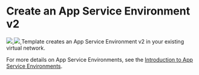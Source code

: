 # Create an App Service Environment v2

<a href="https://portal.azure.com/#create/Microsoft.Template/uri/https%3A%2F%2Fraw.githubusercontent.com%2Fazure%2Fazure-quickstart-templates%2Fmaster%2F201-web-app-asev2-create%2Fazuredeploy.json" target="_blank">
    <img src="http://azuredeploy.net/deploybutton.png"/>
</a>
<a href="http://armviz.io/#/?load=https%3A%2F%2Fraw.githubusercontent.com%2FAzure%2Fazure-quickstart-templates%2Fmaster%2F201-web-app-asev2-create%2Fazuredeploy.json" target="_blank">
    <img src="http://armviz.io/visualizebutton.png"/>
</a>
Template creates an App Service Environment v2 in your existing virtual network.

For more details on App Service Environments, see the [Introduction to App Service Environments](https://docs.microsoft.com/en-us/azure/app-service/app-service-environment/intro).
